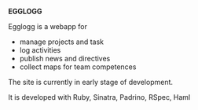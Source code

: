 ****EGGLOGG****

Egglogg is a webapp for
- manage projects and task
- log activities
- publish news and directives
- collect maps for team competences

The site is currently in early stage of development.

It is developed with Ruby, Sinatra, Padrino, RSpec, Haml
